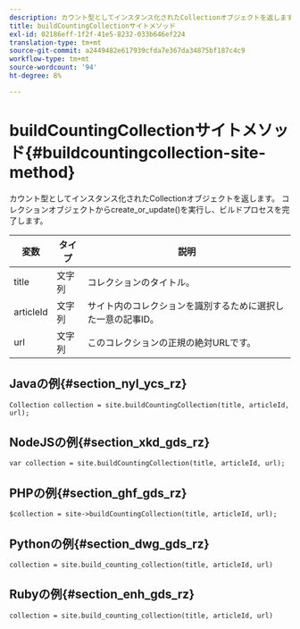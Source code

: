 ```yaml
---
description: カウント型としてインスタンス化されたCollectionオブジェクトを返します。 コレクションオブジェクトからcreate_or_update()を実行し、ビルドプロセスを完了します。
title: buildCountingCollectionサイトメソッド
exl-id: 02186eff-1f2f-41e5-8232-033b646ef224
translation-type: tm+mt
source-git-commit: a2449482e617939cfda7e367da34875bf187c4c9
workflow-type: tm+mt
source-wordcount: '94'
ht-degree: 8%

---
```


# buildCountingCollectionサイトメソッド{#buildcountingcollection-site-method}

カウント型としてインスタンス化されたCollectionオブジェクトを返します。 コレクションオブジェクトからcreate_or_update()を実行し、ビルドプロセスを完了します。

| 変数 | タイプ | 説明 |
|--- |--- |--- |
| title | 文字列 | コレクションのタイトル。 |
| articleId | 文字列 | サイト内のコレクションを識別するために選択した一意の記事ID。 |
| url | 文字列 | このコレクションの正規の絶対URLです。 |

## Javaの例{#section_nyl_ycs_rz}

```
Collection collection = site.buildCountingCollection(title, articleId, url); 
```

## NodeJSの例{#section_xkd_gds_rz}

```
var collection = site.buildCountingCollection(title, articleId, url); 
```

## PHPの例{#section_ghf_gds_rz}

```
$collection = site->buildCountingCollection(title, articleId, url); 
```

## Pythonの例{#section_dwg_gds_rz}

```
collection = site.build_counting_collection(title, articleId, url) 
```

## Rubyの例{#section_enh_gds_rz}

```
collection = site.build_counting_collection(title, articleId, url) 
```
